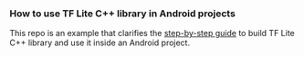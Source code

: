 ### How to use TF Lite C++ library in Android projects

This repo is an example that clarifies the [step-by-step guide](https://github.com/cuongvng/TF-Lite-Cpp-API-for-Android) to build TF Lite C++ library and use it inside an Android project.
